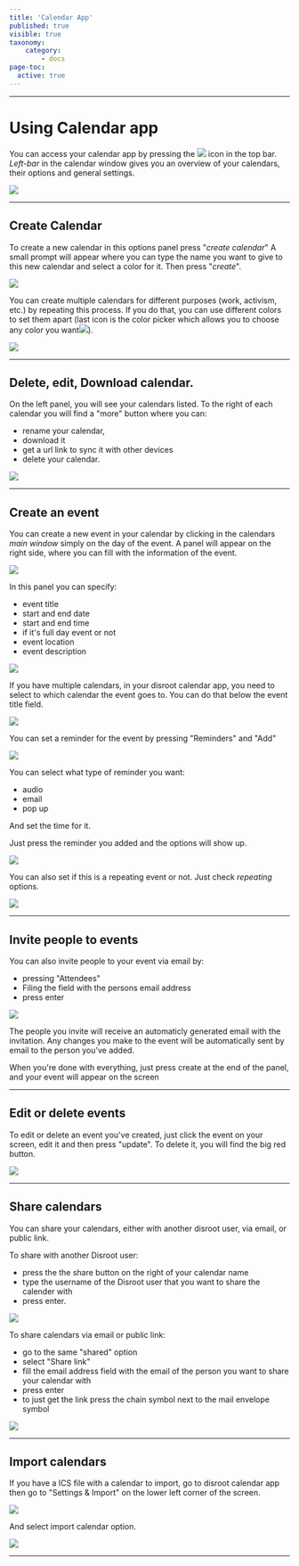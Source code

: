 ```yaml
---
title: 'Calendar App'
published: true
visible: true
taxonomy:
    category:
        - docs
page-toc:
  active: true
---
```


------------
# Using Calendar app

You can access your calendar app by pressing the ![](en/calendar_top_icon.png) icon in the top bar.
*Left-bar* in the calendar window gives you an overview of your calendars, their options and general settings.

![](en/calendar_main.png)

--------------
## Create Calendar
To create a new calendar in this options panel press "*create calendar*"
A small prompt will appear where you can type the name you want to give to this new calendar and select a color for it.
Then press "*create*".

![](en/calendar_add_new.png)

You can create multiple calendars for different purposes (work, activism, etc.) by repeating this process. If you do that, you can use different colors to set them apart (last icon is the color picker which allows you to choose any color you want![](en/calendar_colorpick_icon.png)).

![](en/calendar_list.png)

-----------------------
## Delete, edit, Download calendar.
On the left panel, you will see your calendars listed. To the right of each calendar you will find a "more" button where you can:

- rename your calendar,
- download it
- get a url link to sync it with other devices
- delete your calendar.

![](en/calendar_edit1.png)

-------------------------
## Create an event
You can create a new event in your calendar by clicking in the calendars *main window* simply on the day of the event. A panel will appear on the right side, where you can fill with the information of the event.

![](en/calendar_edit_menu.png)

In this panel you can specify:

  - event title
  - start and end date
  - start and end time
  - if it's full day event or not
  - event location
  - event description

![](en/calendar_edit_menu2.png)

If you have multiple calendars, in your disroot calendar app, you need to select to which calendar the event goes to. You can do that below the event title field.

![](en/calendar_edit_menu3.png)

You can set a reminder for the event by pressing "Reminders" and "Add"

![](en/calendar_edit_menu4.png)

You can select what type of reminder you want:

* audio
* email
* pop up

And set the time for it.

Just press the reminder you added and the options will show up.

![](en/calendar_edit_menu5.png)

You can also set if this is a repeating event or not. Just check *repeating* options.

![](en/calendar_edit_menu6.png)

-------------------------------
## Invite people to events

You can also invite people to your event via email by:

* pressing "Attendees"
* Filing the field with the persons email address
* press enter<br>

![](en/calendar_edit_menu7.png)

The people you invite will receive an automaticly generated email with the invitation. Any changes you make to the event will be automatically sent by email to the person you've added.

When you're done with everything, just press create at the end of the panel, and your event will appear on the screen

----------------------------
## Edit or delete events
To edit or delete an event you've created, just click the event on your screen, edit it and then press "update".
To delete it, you will find the big red button.

![](en/calendar_edit_menu8.png)

----------------------------
## Share calendars
You can share your calendars, either with another disroot user, via email, or public link.

To share with another Disroot user:

* press the the share button on the right of your calendar name
* type the username of the Disroot user that you want to share the calender with
* press enter.

![](en/calendar_share_menu1.png)

To share calendars via email or public link:

* go to the same "shared" option
* select "Share link"
* fill the email address field with the email of the person you want to share your calendar with
* press enter
* to just get the link press the chain symbol next to the mail envelope symbol

![](en/calendar_share_menu2.png)

------------------------------
## Import calendars
If you have a ICS file with a calendar to import, go to disroot calendar app then go to "Settings & Import" on the lower left corner of the screen.<br>

![](en/calendar_import_menu1.png)

And select import calendar option.

![](en/calendar_import_menu2.png)

----------------------------------------
